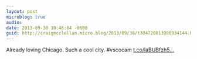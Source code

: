```yaml
---
layout: post
microblog: true
audio: 
date: 2013-09-30 10:46:04 -0600
guid: http://craigmcclellan.micro.blog/2013/09/30/t384720813980934144.html
---
```

Already loving Chicago. Such a cool city. #vscocam [t.co/laBUBfzh5...](http://t.co/laBUBfzh5p)
